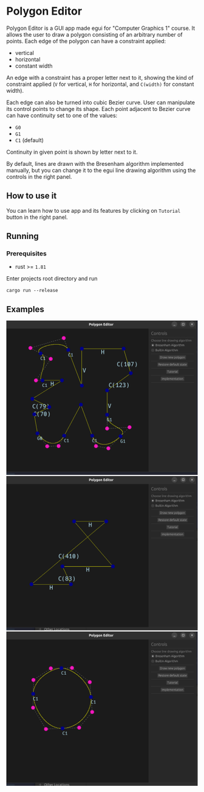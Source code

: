 # Polygon Editor

Polygon Editor is a GUI app made egui for "Computer Graphics 1" course.
It allows the user to draw a polygon consisting of an arbitrary number of points.
Each edge of the polygon can have a constraint applied:
 - vertical
 - horizontal
 - constant width

An edge with a constraint has a proper letter next to it, showing the kind of constraint applied (`V` for vertical, `H` for horizontal, and `C(width)` for constant width).

Each edge can also be turned into cubic Bezier curve. User can manipulate its control points to change its shape. Each point adjacent to Bezier curve can have continuity set to one of the values:
 - `G0`
 - `G1`
 - `C1` (default)  

Continuity in given point is shown by letter next to it.

By default, lines are drawn with the Bresenham algorithm implemented manually, but you can change it to the egui line drawing algorithm using the controls in the right panel.

## How to use it
You can learn how to use app and its features by clicking on `Tutorial` button in the right panel.

## Running 

### Prerequisites
- rust >= `1.81`

Enter projects root directory and run
```shell
cargo run --release
```

## Examples

![default screen](./examples/default-screen.png)
![edges with constraints](./examples/edges_with_constraints.png)
![circle-like shape](./examples/circle-like-shape.png)